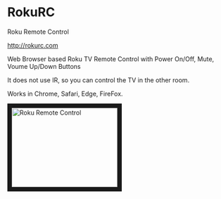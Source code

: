 # RokuRC


Roku Remote Control

http://rokurc.com

Web Browser based Roku TV Remote Control with Power On/Off, Mute, Voume Up/Down Buttons

It does not use IR, so you can control the TV in the other room.

Works in Chrome, Safari, Edge, FireFox.


<a href="http://www.youtube.com/watch?feature=player_embedded&v=_TTzeqaWeXE
" target="_blank"><img src="http://img.youtube.com/vi/_TTzeqaWeXE/0.jpg" 
alt="Roku Remote Control" width="240" height="180" border="10" /></a>

